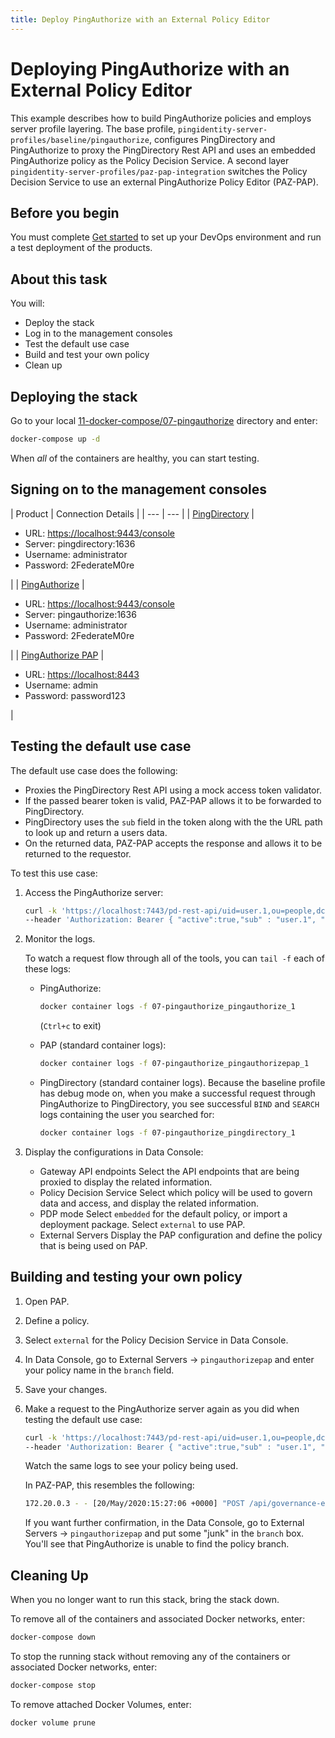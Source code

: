 ```yaml
---
title: Deploy PingAuthorize with an External Policy Editor
---
```

# Deploying PingAuthorize with an External Policy Editor

This example describes how to build PingAuthorize policies and employs server profile layering. The base profile, `pingidentity-server-profiles/baseline/pingauthorize`, configures PingDirectory and PingAuthorize to proxy the PingDirectory Rest API and uses an embedded PingAuthorize policy as the Policy Decision Service. A second layer `pingidentity-server-profiles/paz-pap-integration` switches the Policy Decision Service to use an external PingAuthorize Policy Editor (PAZ-PAP).

## Before you begin

You must complete [Get started](../get-started/introduction.md) to set up your DevOps environment and run a test deployment of the products.

## About this task

You will:

* Deploy the stack
* Log in to the management consoles
* Test the default use case
* Build and test your own policy
* Clean up

## Deploying the stack

Go to your local [11-docker-compose/07-pingauthorize](https://github.com/pingidentity/pingidentity-devops-getting-started/tree/master/11-docker-compose/07-pingauthorize) directory and enter:

```sh
docker-compose up -d
```

When _all_ of the containers are healthy, you can start testing.

## Signing on to the management consoles

| Product | Connection Details |
    | --- | --- |
    | [PingDirectory](https://localhost:9443/console) | <ul><li>URL: [https://localhost:9443/console](https://localhost:9443/console)</li><li>Server: pingdirectory:1636</li><li>Username: administrator</li><li>Password: 2FederateM0re</li></ul> |
    | [PingAuthorize](https://localhost:9443/console) | <ul><li>URL: [https://localhost:9443/console](https://localhost:9443/console)</li><li>Server: pingauthorize:1636</li><li>Username: administrator</li><li>Password: 2FederateM0re</li></ul> |
    | [PingAuthorize PAP](https://localhost:8443) | <ul><li>URL: [https://localhost:8443](https://localhost:8443)</li><li>Username: admin</li><li>Password: password123</li></ul> |

## Testing the default use case

The default use case does the following:

* Proxies the PingDirectory Rest API using a mock access token validator.
* If the passed bearer token is valid, PAZ-PAP allows it to be forwarded to PingDirectory.
* PingDirectory uses the `sub` field in the token along with the the URL path to look up and return a users data.
* On the returned data, PAZ-PAP accepts the response and allows it to be returned to the requestor.

To test this use case:

1. Access the PingAuthorize server:

      ```sh
      curl -k 'https://localhost:7443/pd-rest-api/uid=user.1,ou=people,dc=example,dc=com' \
      --header 'Authorization: Bearer { "active":true,"sub" : "user.1", "clientId":"client1","scope":"ds" }'
      ```

1. Monitor the logs.

   To watch a request flow through all of the tools, you can `tail -f` each of these logs:

   * PingAuthorize:

      ```sh
      docker container logs -f 07-pingauthorize_pingauthorize_1
      ```

      (`Ctrl+c` to exit)

   * PAP (standard container logs):

     ```sh
     docker container logs -f 07-pingauthorize_pingauthorizepap_1
     ```

   * PingDirectory (standard container logs). Because the baseline profile has debug mode on, when you make a successful request through PingAuthorize to PingDirectory, you see successful `BIND` and `SEARCH` logs containing the user you searched for:

     ```sh
     docker container logs -f 07-pingauthorize_pingdirectory_1
     ```

1. Display the configurations in Data Console:

   * Gateway API endpoints
     Select the API endpoints that are being proxied to display the related information.
   * Policy Decision Service
     Select which policy will be used to govern data and access, and display the related information.
   * PDP mode
     Select `embedded` for the default policy, or import a deployment package. Select `external` to use PAP.
   * External Servers
     Display the PAP configuration and define the policy that is being used on PAP.

## Building and testing your own policy

1. Open PAP.
1. Define a policy.
1. Select `external` for the Policy Decision Service in Data Console.
1. In Data Console, go to External Servers -> `pingauthorizepap` and enter your policy name in the `branch` field.
1. Save your changes.
1. Make a request to the PingAuthorize server again as you did when testing the default use case:

    ```sh
    curl -k 'https://localhost:7443/pd-rest-api/uid=user.1,ou=people,dc=example,dc=com' \
    --header 'Authorization: Bearer { "active":true,"sub" : "user.1", "clientId":"client1","scope":"ds" }'
    ```

    Watch the same logs to see your policy being used.

    In PAZ-PAP, this resembles the following:

    ```sh
    172.20.0.3 - - [20/May/2020:15:27:06 +0000] "POST /api/governance-engine?decision-node=e51688ff-1dc9-4b6c-bb36-8af64d02e9d1&branch=<YOUR POLICY BRANCH NAME HERE> HTTP/1.1" 400 118 "-" "Jersey/2.17 (Apache HttpClient 4.5)" 6
    ```

    If you want further confirmation, in the Data Console, go to External Servers -> `pingauthorizepap` and put some "junk" in the `branch` box. You'll see that PingAuthorize is unable to find the policy branch.

## Cleaning Up

When you no longer want to run this stack, bring the stack down.

To remove all of the containers and associated Docker networks, enter:

```sh
docker-compose down
```

To stop the running stack without removing any of the containers or associated Docker networks, enter:

```sh
docker-compose stop
```

To remove attached Docker Volumes, enter:

```sh
docker volume prune
```

